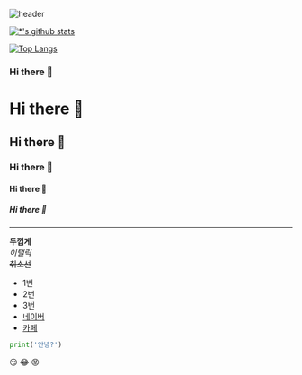 ![header](https://capsule-render.vercel.app/api?type=wave&color=auto&height=300&section=header&text=깃허브%20특강&fontSize=90&animation=scaleIn)

[![*'s github stats](https://github-readme-stats.vercel.app/api?username=seongwan1120)](https://github.com/seongwan1120)

[![Top Langs](https://github-readme-stats.vercel.app/api/top-langs/?username=seongwan1120)](https://github.com/seongwan1120/github-readme-stats)

### Hi there 👋

<!--
**seongwan1120/seongwan1120** is a ✨ _special_ ✨ repository because its `README.md` (this file) appears on your GitHub profile.

Here are some ideas to get you started:

- 🔭 I’m currently working on ...
- 🌱 I’m currently learning ...
- 👯 I’m looking to collaborate on ...
- 🤔 I’m looking for help with ...
- 💬 Ask me about ...
- 📫 How to reach me: ...
- 😄 Pronouns: ...
- ⚡ Fun fact: ...
-->

# Hi there 👋
## Hi there 👋
### Hi there 👋
#### Hi there 👋
##### Hi there 👋
---
**두껍게** <br>
*이탤릭* <br>
~~취소선~~ <br>
- 1번
- 2번
- 3번
- [네이버](http://naver.com)
- [카페](https://cafe.naver.com/githubStudy)

```python
print('안녕?')
```
:smirk:
:joy:
:rage:


